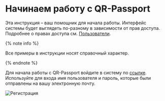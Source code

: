 # Начинаем работу с QR-Passport
Эта инструкция – ваш помощник для начала работы. Интерфейс системы будет выглядеть по-разному в зависимости от прав доступа. Подробнее о правах доступа см. [Пользователи](company/users.md#anchor).

{% note info %}

Все примеры в инструкции носят справочный характер. 

{% endnote %}

Для начала работы с QR-Passport войдите в систему по [ссылке](https://qrpassport.app/admin). Используйте для входа имя пользователя и пароль, которые были отправлены на вашу электронную почту.

<img src="" id="theme-image" alt="Регистрация">

<script>
// Ждем загрузки DOM
document.addEventListener('DOMContentLoaded', function() {
  const img = document.getElementById('theme-image');
  
  // Функция для определения темы
  function getCurrentTheme() {
    // Проверяем все возможные индикаторы темы
    if (document.body.getAttribute('data-theme') === 'dark') return 'dark';
    if (document.body.classList.contains('theme-dark')) return 'dark';
    if (document.body.classList.contains('yfm-theme-dark')) return 'dark';
    if (document.body.classList.contains('dd-theme-dark')) return 'dark';
    
    // Проверяем кнопку переключения темы
    const themeToggle = document.querySelector('[data-theme-toggle]');
    if (themeToggle && themeToggle.getAttribute('data-theme') === 'dark') return 'dark';
    
    return 'light';
  }
  
  // Устанавливаем картинку
  if (getCurrentTheme() === 'dark') {
    img.src = './_images/login_dark.png';
  } else {
    img.src = './_images/login.png';
  }
  
  console.log('Текущая тема:', getCurrentTheme());
  console.log('Классы body:', document.body.className);
  console.log('Атрибуты body:', document.body.attributes);
});
</script>